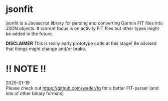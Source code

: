 jsonfit
=======

jsonfit is a Javascript library for parsing and converting Garmin FIT files into JSON objects. It current focus is on activity FIT files but other types might be added in the future.

**DISCLAIMER** This is really early prototype code at this stage! Be advised that things might change and/or brake.

# !! NOTE !!
2025-01-19  
Please check out https://github.com/wader/fq for a better FIT-parser (and lots of other binary formats)

